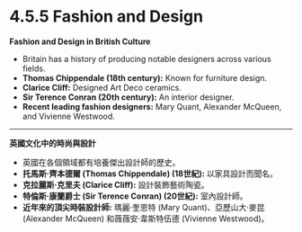 # 4.5.5 Fashion and Design

**Fashion and Design in British Culture**

* Britain has a history of producing notable designers across various fields.
* **Thomas Chippendale (18th century):** Known for furniture design.
* **Clarice Cliff:** Designed Art Deco ceramics.
* **Sir Terence Conran (20th century):** An interior designer.
* **Recent leading fashion designers:** Mary Quant, Alexander McQueen, and Vivienne Westwood.

***

**英國文化中的時尚與設計**

* 英國在各個領域都有培養傑出設計師的歷史。
* **托馬斯·齊本德爾 (Thomas Chippendale) (18世紀):** 以家具設計而聞名。
* **克拉麗斯·克里夫 (Clarice Cliff):** 設計裝飾藝術陶瓷。
* **特倫斯·康蘭爵士 (Sir Terence Conran) (20世紀):** 室內設計師。
* **近年來的頂尖時裝設計師:** 瑪麗·奎恩特 (Mary Quant)、亞歷山大·麥昆 (Alexander McQueen) 和薇薇安·韋斯特伍德 (Vivienne Westwood)。